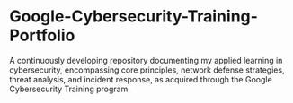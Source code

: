 # Google-Cybersecurity-Training-Portfolio
A continuously developing repository documenting my applied learning in cybersecurity, encompassing core principles, network defense strategies, threat analysis, and incident response, as acquired through the Google Cybersecurity Training program.
